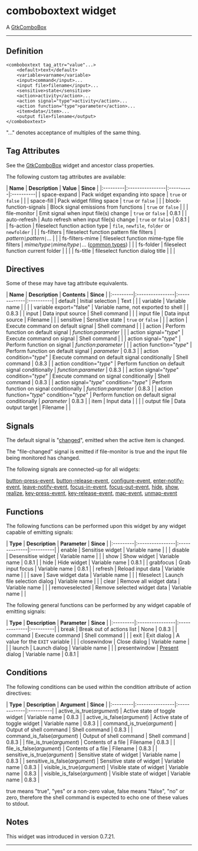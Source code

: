 # comboboxtext widget #

A [GtkComboBox](http://developer.gnome.org/gtk2/2.24/GtkComboBox.html)


---


## Definition ##

```
<comboboxtext tag_attr="value"...>
	<default>text</default>
	<variable>varname</variable>
	<input>command</input>...
	<input file>filename</input>...
	<sensitive>state</sensitive>
	<action>activity</action>...
	<action signal="type">activity</action>...
	<action function="type">parameter</action>...
	<item>data</item>...
	<output file>filename</output>
</comboboxtext>
```

"..." denotes acceptance of multiples of the same thing.

## Tag Attributes ##

See the [GtkComboBox](http://developer.gnome.org/gtk2/2.24/GtkComboBox.html#GtkComboBox.object-hierarchy) widget and ancestor class properties.

The following custom tag attributes are available:

<a href='Hidden comment: ExportTableStart'></a>
| **Name** | **Description** | **Value** | **Since** |
|:---------|:----------------|:----------|:----------|
| space-expand | Pack widget expanding into space | `true` or `false` |           |
| space-fill | Pack widget filling space | `true` or `false` |           |
| block-function-signals | Block signal emissions from functions | `true` or `false` |           |
| file-monitor | Emit signal when input file(s) change | `true` or `false` | 0.8.1     |
| auto-refresh | Auto refresh when input file(s) change | `true` or `false` | 0.8.1     |
| fs-action | fileselect function action type | `file`, `newfile`, `folder` or `newfolder` |           |
| fs-filters | fileselect function pattern file filters | _pattern_`|`_pattern_`|`... |           |
| fs-filters-mime | fileselect function mime-type file filters | _mime/type_`|`_mime/type_`|`... ([common types](http://en.wikipedia.org/wiki/Internet_media_type#List_of_common_media_types)) |           |
| fs-folder | fileselect function current folder |           |           |
| fs-title | fileselect function dialog title |           |           |
<a href='Hidden comment: ExportTableEnd'></a>

## Directives ##

Some of these may have tag attribute equivalents.

<a href='Hidden comment: ExportTableStart'></a>
| **Name** | **Description** | **Contents** | **Since** |
|:---------|:----------------|:-------------|:----------|
| default  | Initial selection | Text         |           |
| variable | Variable name   |              |           |
| variable export="false" | Variable name, not exported to shell |              | 0.8.3     |
| input    | Data input source | Shell command |           |
| input file | Data input source | Filename     |           |
| sensitive | Sensitive state | `true` or `false` |           |
| action   | Execute command on default signal | Shell command |           |
| action   | Perform function on default signal | _function_:_parameter_ |           |
| action signal="_type_" | Execute command on signal | Shell command |           |
| action signal="_type_" | Perform function on signal | _function_:_parameter_ |           |
| action function="_type_" | Perform function on default signal | _parameter_  | 0.8.3     |
| action condition="_type_" | Execute command on default signal conditionally | Shell command | 0.8.3     |
| action condition="_type_" | Perform function on default signal conditionally | _function_:_parameter_ | 0.8.3     |
| action signal="_type_" condition="_type_" | Execute command on signal conditionally | Shell command | 0.8.3     |
| action signal="_type_" condition="_type_" | Perform function on signal conditionally | _function_:_parameter_ | 0.8.3     |
| action function="_type_" condition="_type_" | Perform function on default signal conditionally | _parameter_  | 0.8.3     |
| item     | Input data      |              |           |
| output file | Data output target | Filename     |           |
<a href='Hidden comment: ExportTableEnd'></a>

## Signals ##

The default signal is "[changed](http://developer.gnome.org/gtk2/2.24/GtkComboBox.html#GtkComboBox-changed)", emitted when the active item is changed.

The "file-changed" signal is emitted if file-monitor is true and the input file being monitored has changed.

The following signals are connected-up for all widgets:

[button-press-event](http://developer.gnome.org/gtk2/2.24/GtkWidget.html#GtkWidget-button-press-event), [button-release-event](http://developer.gnome.org/gtk2/2.24/GtkWidget.html#GtkWidget-button-release-event), [configure-event](http://developer.gnome.org/gtk2/2.24/GtkWidget.html#GtkWidget-configure-event), [enter-notify-event](http://developer.gnome.org/gtk2/2.24/GtkWidget.html#GtkWidget-enter-notify-event), [leave-notify-event](http://developer.gnome.org/gtk2/2.24/GtkWidget.html#GtkWidget-leave-notify-event), [focus-in-event](http://developer.gnome.org/gtk2/2.24/GtkWidget.html#GtkWidget-focus-in-event), [focus-out-event](http://developer.gnome.org/gtk2/2.24/GtkWidget.html#GtkWidget-focus-out-event), [hide](http://developer.gnome.org/gtk2/2.24/GtkWidget.html#GtkWidget-hide), [show](http://developer.gnome.org/gtk2/2.24/GtkWidget.html#GtkWidget-show), [realize](http://developer.gnome.org/gtk2/2.24/GtkWidget.html#GtkWidget-realize), [key-press-event](http://developer.gnome.org/gtk2/2.24/GtkWidget.html#GtkWidget-key-press-event), [key-release-event](http://developer.gnome.org/gtk2/2.24/GtkWidget.html#GtkWidget-key-release-event), [map-event](http://developer.gnome.org/gtk2/2.24/GtkWidget.html#GtkWidget-map-event), [unmap-event](http://developer.gnome.org/gtk2/2.24/GtkWidget.html#GtkWidget-unmap-event)

## Functions ##

The following functions can be performed upon this widget by any widget capable of emitting signals:

<a href='Hidden comment: ExportTableStart'></a>
| **Type** | **Description** | **Parameter** | **Since** |
|:---------|:----------------|:--------------|:----------|
| enable   | Sensitise widget | Variable name |           |
| disable  | Desensitise widget | Variable name |           |
| show     | Show widget     | Variable name | 0.8.1     |
| hide     | Hide widget     | Variable name | 0.8.1     |
| grabfocus | Grab input focus | Variable name | 0.8.1     |
| refresh  | Reload input data | Variable name |           |
| save     | Save widget data | Variable name |           |
| fileselect | Launch file selection dialog | Variable name |           |
| clear    | Remove all widget data | Variable name |           |
| removeselected | Remove selected widget data | Variable name |           |
<a href='Hidden comment: ExportTableEnd'></a>

The following general functions can be performed by any widget capable of emitting signals:

<a href='Hidden comment: ExportTableStart'></a>
| **Type** | **Description** | **Parameter** | **Since** |
|:---------|:----------------|:--------------|:----------|
| break    | Break out of actions list | None          | 0.8.3     |
| command  | Execute command | Shell command |           |
| exit     | Exit dialog     | A value for the `EXIT` variable |           |
| closewindow | Close dialog    | Variable name |           |
| launch   | Launch dialog   | Variable name |           |
| presentwindow | [Present](http://developer.gnome.org/gtk2/2.24/GtkWindow.html#gtk-window-present) dialog | Variable name | 0.8.1     |
<a href='Hidden comment: ExportTableEnd'></a>

## Conditions ##

The following conditions can be used within the condition attribute of action directives:

<a href='Hidden comment: ExportTableStart'></a>
| **Type** | **Description** | **Argument** | **Since** |
|:---------|:----------------|:-------------|:----------|
| active\_is\_true(_argument_) | Active state of toggle widget | Variable name | 0.8.3     |
| active\_is\_false(_argument_) | Active state of toggle widget | Variable name | 0.8.3     |
| command\_is\_true(_argument_) | Output of shell command | Shell command | 0.8.3     |
| command\_is\_false(_argument_) | Output of shell command | Shell command | 0.8.3     |
| file\_is\_true(_argument_) | Contents of a file | Filename     | 0.8.3     |
| file\_is\_false(_argument_) | Contents of a file | Filename     | 0.8.3     |
| sensitive\_is\_true(_argument_) | Sensitive state of widget | Variable name | 0.8.3     |
| sensitive\_is\_false(_argument_) | Sensitive state of widget | Variable name | 0.8.3     |
| visible\_is\_true(_argument_) | Visible state of widget | Variable name | 0.8.3     |
| visible\_is\_false(_argument_) | Visible state of widget | Variable name | 0.8.3     |
<a href='Hidden comment: ExportTableEnd'></a>

true means "true", "yes" or a non-zero value, false means "false", "no" or zero, therefore the shell command is expected to echo one of these values to stdout.

## Notes ##

This widget was introduced in version 0.7.21.


---
